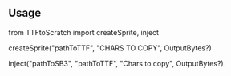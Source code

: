 Usage
----------------------
from TTFtoScratch import createSprite, inject

createSprite("pathToTTF", "CHARS TO COPY", OutputBytes?)

inject("pathToSB3", "pathToTTF", "Chars to copy", OutputBytes?)